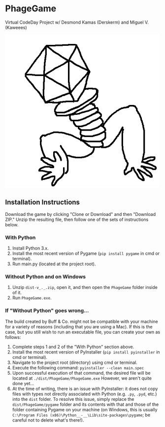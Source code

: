# PhageGame

Virtual CodeDay Project w/ Desmond Kamas (Derskerm) and Miguel V. (Kaweees)

![Buffteriophage](img/buffteriophage2.png "Buffteriophage")

## Installation Instructions
Download the game by clicking "Clone or Download" and then "Download ZIP."
Unzip the resulting file, then follow one of the sets of instructions below.

### With Python

1. Install Python 3.x.
2. Install the most recent version of Pygame (`pip install pygame` in cmd or terminal).
3. Run main.py (located at the project root).

### Without Python and on Windows

1. Unzip `dist-v_._.zip`, open it, and then open the `PhageGame` folder inside of it.
2. Run `PhageGame.exe`.

### If "Without Python" goes wrong...

The build created by Buff & Co. might not be compatible with your machine for a variety
of reasons (including that you are using a Mac).  If this is the case, but you still wish
to run an executable file, you can create your own as follows:
1. Complete steps 1 and 2 of the "With Python" section above.
2. Install the most recent version of PyInstaller (`pip install pyinstaller` in cmd or terminal).
3. Navigate to the project root (directory) using cmd or terminal.
4. Execute the following command: `pyinstaller --clean main.spec`
5. Upon successful execution of that command, the desired file will be located at
`./dist/PhageGame/PhageGame.exe`  However, we aren't quite done yet...
6. At the time of writing, there is an issue with PyInstaller: it does not copy files with
types not directly associated with Python (e.g. `.py`, `.pyd`, etc.) into the `dist` folder.
To resolve this issue, simply replace the `dist/PhageGame/pygame` folder and its contents with
that and those of the folder containing Pygame on your machine (on Windows, this is usually
`C:\Program Files (x86)\Python__-__\Lib\site-packages\pygame`; be careful not to delete what's there!).
